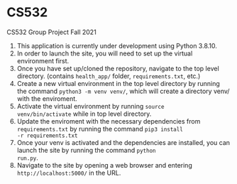 # CS532
CS532 Group Project Fall 2021

1. This application is currently under development using Python 3.8.10. 
2. In order to launch the site, you will need to set up the virtual environment first.
3. Once you have set up/cloned the repository, navigate to the top level directory. (contains <code>health_app/</code> folder, <code>requirements.txt</code>, etc.)
4. Create a new virtual environment in the top level directory by running the command <code>python3 -m venv venv/</code>, which will create a directory venv/ with the enviroment. 
5. Activate the virtual environment by running <code>source venv/bin/activate</code> while in top level directory. 
6. Update the enviroment with the necessary dependencies from <code>requirements.txt</code> by running the command <code>pip3 install -r requirements.txt</code>
7. Once your venv is activated and the dependencies are installed, you can launch the site by running the command <code>python run.py</code>.
8. Navigate to the site by opening a web browser and entering <code>http://localhost:5000/</code> in the URL. 